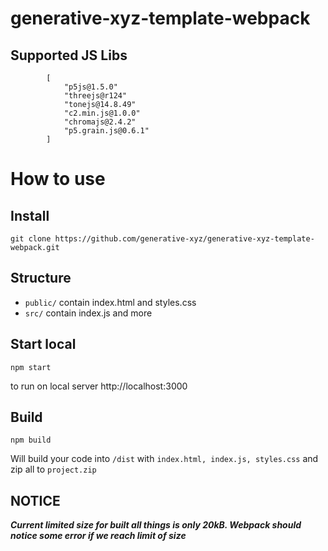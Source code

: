# generative-xyz-template-webpack

## Supported JS Libs

            [
                "p5js@1.5.0"
                "threejs@r124"
                "tonejs@14.8.49"
                "c2.min.js@1.0.0"
                "chromajs@2.4.2"
                "p5.grain.js@0.6.1"
            ]

# How to use

## Install

```git clone https://github.com/generative-xyz/generative-xyz-template-webpack.git```

## Structure

- ```public/```  contain index.html and styles.css
- ```src/``` contain index.js and more

## Start local

```npm start```

to run on local server http://localhost:3000

## Build

```npm build```

Will build your code into ```/dist``` with ```index.html, index.js, styles.css``` and zip all to ```project.zip```

## NOTICE

**_Current limited size for built all things is only 20kB. Webpack should notice some error if we reach limit of size_**
